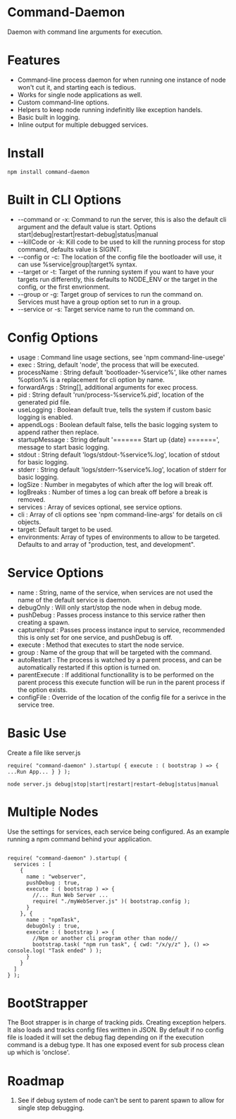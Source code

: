# Command-Daemon
Daemon with command line arguments for execution.

Features
========
* Command-line process daemon for when running one instance of node won't cut it, and starting each is tedious.
* Works for single node applications as well.
* Custom command-line options.
* Helpers to keep node running indefinitly like exception handels.
* Basic built in logging.
* Inline output for multiple debugged services.

Install
=======
`npm install command-daemon`

Built in CLI Options
====================
* --command or -x: Command to run the server, this is also the default cli argument and the default value is start. Options start|debug|restart|restart-debug|status|manual
* --killCode or -k: Kill code to be used to kill the running process for stop command, defaults value is SIGINT.
* --config or -c: The location of the config file the bootloader will use, it can use %service|group|target% syntax.
* --target or -t: Target of the running system if you want to have your targets run differently, this defaults to NODE_ENV or the target in the config, or the first envrionment.
* --group or -g: Target group of services to run the command on. Services must have a group option set to run in a group.
* --service or -s: Target service name to run the command on.

Config Options
==============
* usage : Command line usage sections, see 'npm command-line-usege'
* exec : String, default 'node', the process that will be executed.
* processName : String default 'bootloader-%service%', like other names %option% is a replacement for cli option by name.
* forwardArgs : String[], additional arguments for exec process.
* pid : String default 'run/process-%service%.pid', location of the generated pid file.
* useLogging : Boolean default true, tells the system if custom basic logging is enabled.
* appendLogs : Boolean default false, tells the basic logging system to append rather then replace.
* startupMessage : String default '======= Start up {date} =======', message to start basic logging.
* stdout : String default 'logs/stdout-%service%.log', location of stdout for basic logging.
* stderr : String default 'logs/stderr-%service%.log', location of stderr for basic logging.
* logSize : Number in megabytes of which after the log will break off.
* logBreaks : Number of times a log can break off before a break is removed.
* services : Array of sevices optional, see service options.
* cli : Array of cli options see 'npm command-line-args' for details on cli objects.
* target: Default target to be used.
* environments: Array of types of environments to allow to be targeted. Defaults to and array of "production, test, and development".

Service Options
===============
* name : String, name of the service, when services are not used the name of the default service is daemon.
* debugOnly : Will only start/stop the node when in debug mode.
* pushDebug : Passes process instance to this service rather then creating a spawn.
* captureInput : Passes process instance input to service, recommended this is only set for one service, and pushDebug is off.
* execute : Method that executes to start the node service.
* group : Name of the group that will be targeted with the command.
* autoRestart : The process is watched by a parent process, and can be automatically restarted if this option is turned on.
* parentExecute : If additional functionallity is to be performed on the parent process this execute function will be run in the parent process if the option exists.
* configFile : Override of the location of the config file for a serivce in the service tree.

Basic Use
=========
Create a file like server.js
```
require( "command-daemon" ).startup( { execute : ( bootstrap ) => { ...Run App... } } );
```
```
node server.js debug|stop|start|restart|restart-debug|status|manual
```

Multiple Nodes
==============
Use the settings for services, each service being configured. As an example running a npm command behind your application.
```

require( "command-daemon" ).startup( {
  services : [
    {
      name : "webserver",
      pushDebug : true,
      execute : ( bootstrap ) => {
        //... Run Web Server ...
        require( "./myWebServer.js" )( bootstrap.config );
      }
    }, {
      name : "npmTask",
      debugOnly : true,
      execute : ( bootstrap ) => {
        //Npm or another cli program other than node//
        bootstrap.task( "npm run task", { cwd: "/x/y/z" }, () => console.log( "Task ended" ) );
      }
    }
  ]
} );
```

BootStrapper
============
The Boot strapper is in charge of tracking pids. Creating exception helpers. It also loads and tracks config files written in JSON. By default if no config file is loaded it will set the debug flag depending on if the execution command is a debug type. It has one exposed event for sub process clean up which is 'onclose'.

Roadmap
=======
1. See if debug system of node can't be sent to parent spawn to allow for single step debugging.